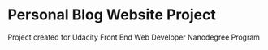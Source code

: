 # Personal Blog Website Project
Project created for Udacity Front End Web Developer Nanodegree Program
